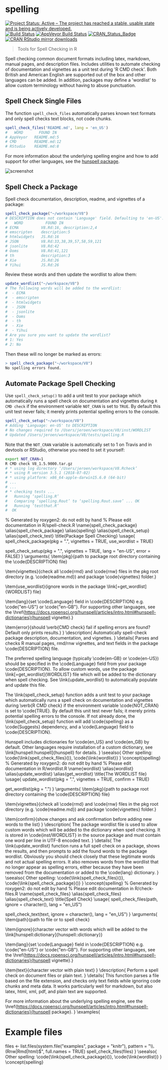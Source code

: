 # spelling

[![Project Status: Active – The project has reached a stable, usable state and is being actively developed.](http://www.repostatus.org/badges/latest/active.svg)](http://www.repostatus.org/#active)
[![Build Status](https://travis-ci.org/ropensci/spelling.svg?branch=master)](https://travis-ci.org/ropensci/spelling)
[![AppVeyor Build Status](https://ci.appveyor.com/api/projects/status/github/ropensci/spelling?branch=master&svg=true)](https://ci.appveyor.com/project/jeroen/spelling)
[![CRAN_Status_Badge](http://www.r-pkg.org/badges/version/spelling)](http://cran.r-project.org/package=spelling)
[![CRAN RStudio mirror downloads](http://cranlogs.r-pkg.org/badges/spelling)](http://cran.r-project.org/web/packages/spelling/index.html)

> Tools for Spell Checking in R

Spell checking common document formats including latex, markdown, manual pages,
and description files. Includes utilities to automate checking of documentation and 
vignettes as a unit test during 'R CMD check'. Both British and American English are 
supported out of the box and other languages can be added. In addition, packages may
define a 'wordlist' to allow custom terminology without having to abuse punctuation.

## Spell Check Single Files

The function `spell_check_files` automatically parses known text formats and only spell checks text blocks, not code chunks.

```r
spell_check_files('README.md', lang = 'en_US')
#   WORD       FOUND IN
# AppVeyor   README.md:5
# CMD        README.md:12
# RStudio    README.md:8
```

For more information about the underlying spelling engine and how to add 
support for other languages, see the [hunspell package](https://docs.ropensci.org/hunspell/articles/intro.html#hunspell-dictionaries).

![screenshot](https://jeroen.github.io/images/rs-hunspell.png)

## Spell Check a Package

Spell check documentation, description, readme, and vignettes of a package:

```r
spell_check_package("~/workspace/V8")
# DESCRIPTION does not contain 'Language' field. Defaulting to 'en-US'.
#   WORD          FOUND IN
# ECMA          V8.Rd:16, description:2,4
# emscripten    description:5
# htmlwidgets   JS.Rd:16
# JSON          V8.Rd:33,38,39,57,58,59,121
# jsonlite      V8.Rd:42
# Ooms          V8.Rd:41,121
# th            description:3
# Xie           JS.Rd:26
# Yihui         JS.Rd:26
```

Review these words and then update the wordlist to allow them:


```r
update_wordlist("~/workspace/V8")
# The following words will be added to the wordlist:
#  - ECMA
#  - emscripten
#  - htmlwidgets
#  - JSON
#  - jsonlite
#  - Ooms
#  - th
#  - Xie
#  - Yihui
# Are you sure you want to update the wordlist?
# 1: Yes
# 2: No
```

Then these will no longer be marked as errors:

```r
> spell_check_package("~/workspace/V8")
No spelling errors found.
```

## Automate Package Spell Checking

Use `spell_check_setup()` to add a unit test to your package which automatically runs a spell check on documentation and vignettes during `R CMD check` if the environment variable `NOT_CRAN` is set to `TRUE`. By default this unit test never fails; it merely prints potential spelling errors to the console.


```r
spell_check_setup("~/workspace/V8")
# Adding 'Language: en-US' to DESCRIPTION
# No changes required to /Users/jeroen/workspace/V8/inst/WORDLIST
# Updated /Users/jeroen/workspace/V8/tests/spelling.R
```

Note that the `NOT_CRAN` variable is automatically set to 1 on Travis and in devtools or RStudio, otherwise you need to set it yourself:

```sh
export NOT_CRAN=1
R CMD check V8_1.5.9000.tar.gz
# * using log directory ‘/Users/jeroen/workspace/V8.Rcheck’
# * using R version 3.5.1 (2018-07-02)
# * using platform: x86_64-apple-darwin15.6.0 (64-bit)
# ...
# ...
# * checking tests ...
#   Running ‘spelling.R’
#   Comparing ‘spelling.Rout’ to ‘spelling.Rout.save’ ... OK
#   Running ‘testthat.R’
#  OK
```
% Generated by roxygen2: do not edit by hand
% Please edit documentation in R/spell-check.R
\name{spell_check_package}
\alias{spell_check_package}
\alias{spelling}
\alias{spell_check_setup}
\alias{spell_check_test}
\title{Package Spell Checking}
\usage{
spell_check_package(pkg = ".", vignettes = TRUE, use_wordlist = TRUE)

spell_check_setup(pkg = ".", vignettes = TRUE, lang = "en-US", error = FALSE)
}
\arguments{
\item{pkg}{path to package root directory containing the \code{DESCRIPTION} file}

\item{vignettes}{check all \code{rmd} and \code{rnw} files in the pkg root directory (e.g.
\code{readme.md}) and package \code{vignettes} folder.}

\item{use_wordlist}{ignore words in the package \link[=get_wordlist]{WORDLIST} file}

\item{lang}{set \code{Language} field in \code{DESCRIPTION} e.g. \code{"en-US"} or \code{"en-GB"}.
For supporting other languages, see the \href{https://docs.ropensci.org/hunspell/articles/intro.html#hunspell-dictionaries}{hunspell vignette}.}

\item{error}{should \verb{CMD check} fail if spelling errors are found?
Default only prints results.}
}
\description{
Automatically spell-check package description, documentation, and vignettes.
}
\details{
Parses and checks R manual pages, rmd/rnw vignettes, and text fields in the
package \code{DESCRIPTION} file.

The preferred spelling language (typically \code{en-GB} or \code{en-US}) should be specified
in the \code{Language} field from your package \code{DESCRIPTION}. To allow custom words,
use the package \link[=get_wordlist]{WORDLIST} file which will be added to the dictionary
when spell checking. See \link{update_wordlist} to automatically populate and update this
file.

The \link{spell_check_setup} function adds a unit test to your package which automatically
runs a spell check on documentation and vignettes during \verb{R CMD check} if the environment
variable \code{NOT_CRAN} is set to \code{TRUE}. By default this unit test never fails; it merely
prints potential spelling errors to the console. If not already done,
the \link{spell_check_setup} function will add \code{spelling} as a \code{Suggests} dependency,
and a \code{Language} field to \code{DESCRIPTION}.

Hunspell includes dictionaries for \code{en_US} and \code{en_GB} by default. Other languages
require installation of a custom dictionary, see \link[hunspell:hunspell]{hunspell} for details.
}
\seealso{
Other spelling: \code{\link{spell_check_files}()},
  \code{\link{wordlist}}
}
\concept{spelling}
% Generated by roxygen2: do not edit by hand
% Please edit documentation in R/wordlist.R
\name{wordlist}
\alias{wordlist}
\alias{update_wordlist}
\alias{get_wordlist}
\title{The WORDLIST file}
\usage{
update_wordlist(pkg = ".", vignettes = TRUE, confirm = TRUE)

get_wordlist(pkg = ".")
}
\arguments{
\item{pkg}{path to package root directory containing the \code{DESCRIPTION} file}

\item{vignettes}{check all \code{rmd} and \code{rnw} files in the pkg root directory (e.g.
\code{readme.md}) and package \code{vignettes} folder.}

\item{confirm}{show changes and ask confirmation before adding new words to the list}
}
\description{
The package wordlist file is used to allow custom words which will be added to the
dictionary when spell checking. It is stored in \code{inst/WORDLIST} in the source package
and must contain one word per line in UTF-8 encoded text.
}
\details{
The \link{update_wordlist} function runs a full spell check on a package, shows the results,
and then prompts to add the found words to the package wordlist. Obviously you should
check closely that these legitimate words and not actual spelling errors. It also
removes words from the wordlist that no longer appear as spelling errors, either because
they have been removed from the documentation or added to the \code{lang} dictionary.
}
\seealso{
Other spelling: \code{\link{spell_check_files}()},
  \code{\link{spell_check_package}()}
}
\concept{spelling}
% Generated by roxygen2: do not edit by hand
% Please edit documentation in R/check-files.R
\name{spell_check_files}
\alias{spell_check_files}
\alias{spell_check_text}
\title{Spell Check}
\usage{
spell_check_files(path, ignore = character(), lang = "en_US")

spell_check_text(text, ignore = character(), lang = "en_US")
}
\arguments{
\item{path}{path to file or to spell check}

\item{ignore}{character vector with words which will be added to the \link[hunspell:dictionary]{hunspell::dictionary}}

\item{lang}{set \code{Language} field in \code{DESCRIPTION} e.g. \code{"en-US"} or \code{"en-GB"}.
For supporting other languages, see the \href{https://docs.ropensci.org/hunspell/articles/intro.html#hunspell-dictionaries}{hunspell vignette}.}

\item{text}{character vector with plain text}
}
\description{
Perform a spell check on document files or plain text.
}
\details{
This function parses a file based on the file extension, and checks only
text fields while ignoring code chunks and meta data. It works particularly
well for markdown, but also latex, html, xml, pdf, and plain text are
supported.

For more information about the underlying spelling engine, see the
\href{https://docs.ropensci.org/hunspell/articles/intro.html#hunspell-dictionaries}{hunspell package}.
}
\examples{
# Example files
files <- list.files(system.file("examples", package = "knitr"),
  pattern = "\\\\.(Rnw|Rmd|html)$", full.names = TRUE)
spell_check_files(files)
}
\seealso{
Other spelling: \code{\link{spell_check_package}()},
  \code{\link{wordlist}}
}
\concept{spelling}
